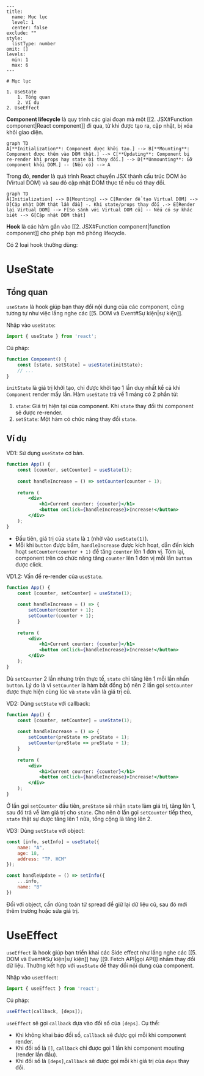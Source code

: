 
```insta-toc
---
title:
  name: Mục lục
  level: 1
  center: false
exclude: ""
style:
  listType: number
omit: []
levels:
  min: 1
  max: 6
---

# Mục lục

1. UseState
    1. Tổng quan
    2. Ví dụ
2. UseEffect
```

**Component lifecycle** là quy trình các giai đoạn mà một [[2. JSX#Function component|React component]] đi qua, từ khi được tạo ra, cập nhật, bị xóa khỏi giao diện.
```mermaid
graph TD
A[**Initialization**: Component được khởi tạo.] --> B[**Mounting**: Component được thêm vào DOM thật.] --> C[**Updating**: Component bị re-render khi props hay state bị thay đổi.] --> D[**Unmounting**: Gỡ component khỏi DOM.] -- (Nếu có) --> A
```
Trong đó, **render** là quá trình React chuyển JSX thành cấu trúc DOM ảo (Virtual DOM) và sau đó cập nhật DOM thực tế nếu có thay đổi.
```mermaid
graph TD
A[Initialization] --> B[Mounting] --> C[Render để tạo Virtual DOM] --> D[Cập nhật DOM thật lần đầu] -. Khi state/props thay đổi .-> E[Render lại Virtual DOM] --> F[So sánh với Virtual DOM cũ] -- Nếu có sự khác biệt --> G[Cập nhật DOM thật]
```


**Hook** là các hàm gắn vào [[2. JSX#Function component|function component]] cho phép bạn mô phỏng lifecycle.

Có 2 loại hook thường dùng:

# UseState

## Tổng quan

`useState` là hook giúp bạn thay đổi nội dung của các component, cũng tương tự như việc lắng nghe các [[5. DOM và Event#Sự kiện|sự kiện]].

Nhập vào `useState`:
```jsx
import { useState } from 'react';
```

Cú pháp:
```jsx
function Component() {
	const [state, setState] = useState(initState);
	// ...
}
```
`initState` là giá trị khởi tạo, chỉ được khởi tạo 1 lần duy nhất kể cả khi `Component` render mấy lần.
Hàm `useState` trả về 1 mảng có 2 phần tử:
1. `state`: Giá trị hiện tại của component. Khi `state` thay đổi thì component sẽ được re-render.
2. `setState`: Một hàm có chức năng thay đổi `state`. 

## Ví dụ

VD1: Sử dụng `useState` cơ bản.
```jsx
function App() {
	const [counter, setCounter] = useState(1);
	
	const handleIncrease = () => setCounter(counter + 1);
	
	return (
		<div>
			<h1>Current counter: {counter}</h1>
			<button onClick={handleIncrease}>Increase!</button>
		</div>
	);
}
```
- Đầu tiên, giá trị của `state` là `1` (nhờ vào `useState(1)`).
- Mỗi khi `button` được bấm, `handleIncrease` được kích hoạt, dẫn đến kích hoạt `setCounter(counter + 1)` để tăng `counter` lên 1 đơn vị.
Tóm lại, component trên có chức năng tăng `counter` lên 1 đơn vị mỗi lần `button` được click.

VD1.2: Vấn đề re-render của `useState`.
```jsx
function App() {
	const [counter, setCounter] = useState(1);
	
	const handleIncrease = () => {
		setCounter(counter + 1);
		setCounter(counter + 1);
	}
	
	return (
		<div>
			<h1>Current counter: {counter}</h1>
			<button onClick={handleIncrease}>Increase!</button>
		</div>
	);
}
```
Dù `setCounter` 2 lần nhưng trên thực tế, `state` chỉ tăng lên 1 mỗi lần nhấn `button`. Lý do là vì `setCounter` là hàm bất đồng bộ nên 2 lần gọi `setCounter` được thực hiện cùng lúc và `state` vẫn là giá trị cũ.

VD2: Dùng `setState` với callback:
```jsx
function App() {
	const [counter, setCounter] = useState(1);
	
	const handleIncrease = () => {
		setCounter(preState => preState + 1);
		setCounter(preState => preState + 1);
	}
	
	return (
		<div>
			<h1>Current counter: {counter}</h1>
			<button onClick={handleIncrease}>Increase!</button>
		</div>
	);
}
```
Ở lần gọi `setCounter` đầu tiên, `preState` sẽ nhận `state` làm giá trị, tăng lên 1, sau đó trả về làm giá trị cho `state`. Cho nên ở lần gọi `setCounter` tiếp theo, `state` thật sự được tăng lên 1 nữa, tổng cộng là tăng lên 2.

VD3: Dùng `setState` với object:
```jsx
const [info, setInfo] = useState({
	name: "A",
	age: 18,
	address: "TP. HCM"
});

const handleUpdate = () => setInfo({
	...info,
	name: "B"
})
```
Đối với object, cần dùng toán tử spread để giữ lại dữ liệu cũ, sau đó mới thêm trường hoặc sửa giá trị.

# UseEffect

`useEffect` là hook giúp bạn triển khai các Side effect như lắng nghe các [[5. DOM và Event#Sự kiện|sự kiện]] hay [[9. Fetch API|gọi API]] nhằm thay đổi dữ liệu. Thường kết hợp với `useState` để thay đổi nội dung của component.

Nhập vào `useEffect`:
```jsx
import { useEffect } from 'react';
```

Cú pháp:
```jsx
useEffect(callback, [deps]);
```
`useEffect` sẽ gọi `callback` dựa vào đối số của `[deps]`. Cụ thể:
- Khi không khai báo đối số, `callback` sẽ được gọi mỗi khi component render.
- Khi đối số là `[]`, `callback` chỉ được gọi 1 lần khi component mouting (render lần đầu).
- Khi đối số là `[deps]`,`callback` sẽ được gọi mỗi khi giá trị của `deps` thay đổi.
